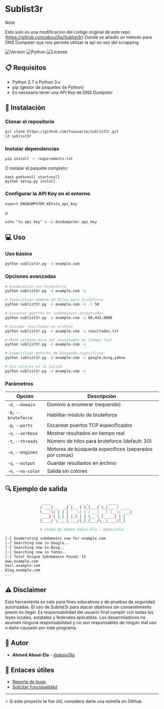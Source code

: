 # Sublist3r
> [!NOTE]
> Esto solo es una modificacion del codigo original de este repo (https://github.com/aboul3la/Sublist3r)
> Donde se añadió un método para DNS Dumpster que nos permite utilizar la api en vez del scrapping

![Version](https://img.shields.io/badge/version-1.0-blue.svg)
![Python](https://img.shields.io/badge/python-2.7%20%7C%203.x-blue.svg)
![License](https://img.shields.io/badge/license-GPL--2.0-green.svg)


## 📋 Requisitos

- Python 2.7 o Python 3.x
- pip (gestor de paquetes de Python)
- Es necesario tener una API Key de DNS Dumpster 

## 🔧 Instalación

### Clonar el repositorio

```bash path=null start=null
git clone https://github.com/tuusuario/sublist3r.git
cd sublist3r
```

### Instalar dependencias

```bash path=null start=null
pip install -r requirements.txt
```

O instalar el paquete completo:

```
bash path=null start=null
python setup.py install
```

### Configurar la API Key en el entorno
```
export DNSDUMPSTER_KEY=tu_api_key
```
o
```
echo "tu_api_key" > ~/.dnsdumpster_api_key
```

## 💻 Uso

### Uso básico

```bash path=null start=null
python sublist3r.py -d example.com
```

### Opciones avanzadas

```bash path=null start=null
# Enumeración con bruteforce
python sublist3r.py -d example.com -b

# Especificar número de hilos para bruteforce
python sublist3r.py -d example.com -b -t 50

# Escanear puertos en subdominios encontrados
python sublist3r.py -d example.com -p 80,443,8080

# Guardar resultados en archivo
python sublist3r.py -d example.com -o resultados.txt

# Modo verbose para ver resultados en tiempo real
python sublist3r.py -d example.com -v

# Especificar motores de búsqueda específicos
python sublist3r.py -d example.com -e google,bing,yahoo

# Sin colores en la salida
python sublist3r.py -d example.com -n
```

### Parámetros

| Opción | Descripción |
|--------|-------------|
| `-d`, `--domain` | Dominio a enumerar (requerido) |
| `-b`, `--bruteforce` | Habilitar módulo de bruteforce |
| `-p`, `--ports` | Escanear puertos TCP especificados |
| `-v`, `--verbose` | Mostrar resultados en tiempo real |
| `-t`, `--threads` | Número de hilos para bruteforce (default: 30) |
| `-e`, `--engines` | Motores de búsqueda específicos (separados por comas) |
| `-o`, `--output` | Guardar resultados en archivo |
| `-n`, `--no-color` | Salida sin colores |

## 🔍 Ejemplo de salida

```bash path=null start=null
                 ____        _     _ _     _   _____
                / ___| _   _| |__ | (_)___| |_|___ / _ __
                \___ \| | | | '_ \| | / __| __| |_ \| '__|
                 ___) | |_| | |_) | | \__ \ |_ ___) | |
                |____/ \__,_|_.__/|_|_|___/\__|____/|_|

                # Coded By Ahmed Aboul-Ela - @aboul3la

[-] Enumerating subdomains now for example.com
[-] Searching now in Google..
[-] Searching now in Bing..
[-] Searching now in Yahoo..
[-] Total Unique Subdomains Found: 15
www.example.com
mail.example.com
blog.example.com
...
```

## ⚠️ Disclaimer

Esta herramienta es solo para fines educativos y de pruebas de seguridad autorizadas. El uso de Sublist3r para atacar objetivos sin consentimiento previo es ilegal. Es responsabilidad del usuario final cumplir con todas las leyes locales, estatales y federales aplicables. Los desarrolladores no asumen ninguna responsabilidad y no son responsables de ningún mal uso o daño causado por este programa.

## 👤 Autor

- **Ahmed Aboul-Ela** - [@aboul3la](https://twitter.com/aboul3la)

## 🔗 Enlaces útiles

- [Reporte de bugs](https://github.com/tuusuario/sublist3r/issues)
- [Solicitar funcionalidad](https://github.com/tuusuario/sublist3r/issues)

---

⭐ Si este proyecto te fue útil, considera darle una estrella en GitHub
